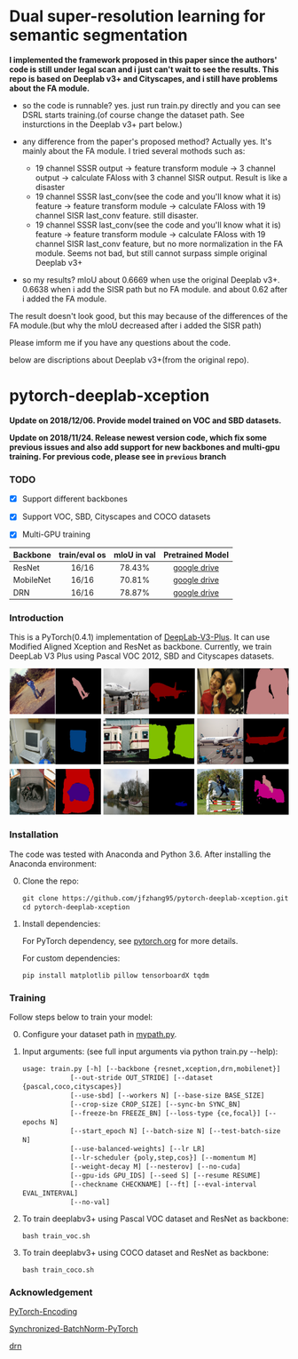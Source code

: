 # Dual super-resolution learning for semantic segmentation

**I implemented the framework proposed in this paper since the authors' code is still under legal scan and i just can't wait to see the results. This repo is based on Deeplab v3+ and Cityscapes, and i still have problems about the FA module.**

- so the code is runnable? yes. just run train.py directly and you can see DSRL starts training.(of course change the dataset path. See insturctions in the Deeplab v3+ part below.)
- any difference from the paper's proposed method? Actually yes. It's mainly about the FA module. I tried several mothods such as:
    - 19 channel SSSR output -> feature transform module -> 3 channel output -> calculate FAloss with 3 channel SISR output. Result is like a disaster
    - 19 channel SSSR last_conv(see the code and you'll know what it is) feature -> feature transform module -> calculate FAloss with 19 channel SISR last_conv feature. still disaster.
    - 19 channel SSSR last_conv(see the code and you'll know what it is) feature -> feature transform module -> calculate FAloss with 19 channel SISR last_conv feature, but no more normalization in the FA module. Seems not bad, but still cannot surpass simple original Deeplab v3+

- so my results? mIoU about 0.6669 when use the original Deeplab v3+. 0.6638 when i add the SISR path but no FA module. and about 0.62 after i added the FA module.

The result doesn't look good, but this may because of the differences of the FA module.(but why the mIoU decreased after i added the SISR path)

Please imform me if you have any questions about the code.


below are discriptions about Deeplab v3+(from the original repo).

# pytorch-deeplab-xception

**Update on 2018/12/06. Provide model trained on VOC and SBD datasets.**  

**Update on 2018/11/24. Release newest version code, which fix some previous issues and also add support for new backbones and multi-gpu training. For previous code, please see in `previous` branch**  

### TODO
- [x] Support different backbones
- [x] Support VOC, SBD, Cityscapes and COCO datasets
- [x] Multi-GPU training



| Backbone  | train/eval os  |mIoU in val |Pretrained Model|
| :-------- | :------------: |:---------: |:--------------:|
| ResNet    | 16/16          | 78.43%     | [google drive](https://drive.google.com/open?id=1NwcwlWqA-0HqAPk3dSNNPipGMF0iS0Zu) |
| MobileNet | 16/16          | 70.81%     | [google drive](https://drive.google.com/open?id=1G9mWafUAj09P4KvGSRVzIsV_U5OqFLdt) |
| DRN       | 16/16          | 78.87%     | [google drive](https://drive.google.com/open?id=131gZN_dKEXO79NknIQazPJ-4UmRrZAfI) |



### Introduction
This is a PyTorch(0.4.1) implementation of [DeepLab-V3-Plus](https://arxiv.org/pdf/1802.02611). It
can use Modified Aligned Xception and ResNet as backbone. Currently, we train DeepLab V3 Plus
using Pascal VOC 2012, SBD and Cityscapes datasets.

![Results](doc/results.png)


### Installation
The code was tested with Anaconda and Python 3.6. After installing the Anaconda environment:

0. Clone the repo:
    ```Shell
    git clone https://github.com/jfzhang95/pytorch-deeplab-xception.git
    cd pytorch-deeplab-xception
    ```

1. Install dependencies:

    For PyTorch dependency, see [pytorch.org](https://pytorch.org/) for more details.

    For custom dependencies:
    ```Shell
    pip install matplotlib pillow tensorboardX tqdm
    ```
### Training
Follow steps below to train your model:

0. Configure your dataset path in [mypath.py](https://github.com/jfzhang95/pytorch-deeplab-xception/blob/master/mypath.py).

1. Input arguments: (see full input arguments via python train.py --help):
    ```Shell
    usage: train.py [-h] [--backbone {resnet,xception,drn,mobilenet}]
                [--out-stride OUT_STRIDE] [--dataset {pascal,coco,cityscapes}]
                [--use-sbd] [--workers N] [--base-size BASE_SIZE]
                [--crop-size CROP_SIZE] [--sync-bn SYNC_BN]
                [--freeze-bn FREEZE_BN] [--loss-type {ce,focal}] [--epochs N]
                [--start_epoch N] [--batch-size N] [--test-batch-size N]
                [--use-balanced-weights] [--lr LR]
                [--lr-scheduler {poly,step,cos}] [--momentum M]
                [--weight-decay M] [--nesterov] [--no-cuda]
                [--gpu-ids GPU_IDS] [--seed S] [--resume RESUME]
                [--checkname CHECKNAME] [--ft] [--eval-interval EVAL_INTERVAL]
                [--no-val]

    ```

2. To train deeplabv3+ using Pascal VOC dataset and ResNet as backbone:
    ```Shell
    bash train_voc.sh
    ```
3. To train deeplabv3+ using COCO dataset and ResNet as backbone:
    ```Shell
    bash train_coco.sh
    ```    

### Acknowledgement
[PyTorch-Encoding](https://github.com/zhanghang1989/PyTorch-Encoding)

[Synchronized-BatchNorm-PyTorch](https://github.com/vacancy/Synchronized-BatchNorm-PyTorch)

[drn](https://github.com/fyu/drn)

